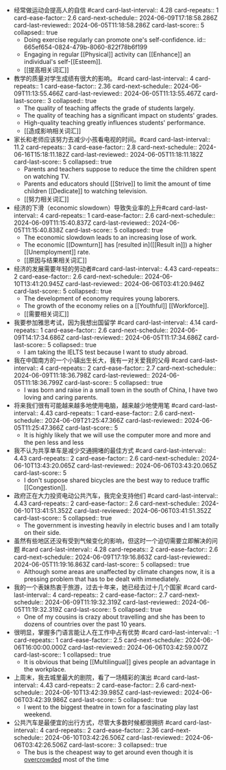- 经常做运动会提高人的自信 #card
  card-last-interval:: 4.28
  card-repeats:: 1
  card-ease-factor:: 2.6
  card-next-schedule:: 2024-06-09T17:18:58.286Z
  card-last-reviewed:: 2024-06-05T11:18:58.286Z
  card-last-score:: 5
  collapsed:: true
	- Doing exercise regularly can promote one's self-confidence.
	  id:: 665ef654-0824-479b-8060-822f78b6f199
	- Engaging in regular [[Physical]] activity can [[Enhance]] an individual's self-[[Esteem]].
	- [[提高相关词汇]]
- 教学的质量对学生成绩有很大的影响。 #card
  card-last-interval:: 4
  card-repeats:: 1
  card-ease-factor:: 2.36
  card-next-schedule:: 2024-06-09T11:13:55.466Z
  card-last-reviewed:: 2024-06-05T11:13:55.467Z
  card-last-score:: 3
  collapsed:: true
	- The quality of teaching affects the grade of students largely.
	- The quality of teaching has a significant impact on students' grades.
	- High-quality teaching greatly influences students' performance.
	- [[造成影响相关词汇]]
- 家长和老师应该努力去减少小孩看电视的时间。#card
  card-last-interval:: 11.2
  card-repeats:: 3
  card-ease-factor:: 2.8
  card-next-schedule:: 2024-06-16T15:18:11.182Z
  card-last-reviewed:: 2024-06-05T11:18:11.182Z
  card-last-score:: 5
  collapsed:: true
	- Parents and teachers suppose to reduce the time the children spent on watching TV.
	- Parents and educators should [[Strive]] to limit the amount of time children [[Dedicate]] to watching television.
	- [[努力相关词汇]]
- 经济的下滑（economic slowdown）导致失业率的上升#card
  card-last-interval:: 4
  card-repeats:: 1
  card-ease-factor:: 2.6
  card-next-schedule:: 2024-06-09T11:15:40.837Z
  card-last-reviewed:: 2024-06-05T11:15:40.838Z
  card-last-score:: 5
  collapsed:: true
	- The economic slowdown leads to an increasing lose of work.
	- The economic [[Downturn]] has [resulted in]([[Result in]]) a higher [[Unemployment]] rate.
	- [[原因与结果相关词汇]]
- 经济的发展需要年轻的劳动者#card
  card-last-interval:: 4.43
  card-repeats:: 2
  card-ease-factor:: 2.6
  card-next-schedule:: 2024-06-10T13:41:20.945Z
  card-last-reviewed:: 2024-06-06T03:41:20.946Z
  card-last-score:: 5
  collapsed:: true
	- The development of economy requires young laborers.
	- The growth of the economy relies on a [[Youthful]] [[Workforce]].
	- [[需要相关词汇]]
- 我要参加雅思考试，因为我想出国留学 #card
  card-last-interval:: 4.14
  card-repeats:: 1
  card-ease-factor:: 2.6
  card-next-schedule:: 2024-06-09T14:17:34.686Z
  card-last-reviewed:: 2024-06-05T11:17:34.686Z
  card-last-score:: 5
  collapsed:: true
	- I am taking the IELTS test because I want to study abroad.
- 我在中国南方的一个小镇出生长大，我有一对关爱我的父母 #card
  card-last-interval:: 4
  card-repeats:: 2
  card-ease-factor:: 2.7
  card-next-schedule:: 2024-06-09T11:18:36.798Z
  card-last-reviewed:: 2024-06-05T11:18:36.799Z
  card-last-score:: 5
  collapsed:: true
	- I was born and raise in a small town in the south of China, I have two loving and caring parents.
- 将来我们很有可能越来越多地使用电脑，越来越少地使用笔 #card
  card-last-interval:: 4.43
  card-repeats:: 1
  card-ease-factor:: 2.6
  card-next-schedule:: 2024-06-09T21:25:47.366Z
  card-last-reviewed:: 2024-06-05T11:25:47.366Z
  card-last-score:: 5
	- It is highly likely that we will use the computer more and more and the pen less and less
- 我不认为共享单车是减少交通拥堵的最佳方式 #card
  card-last-interval:: 4.43
  card-repeats:: 2
  card-ease-factor:: 2.6
  card-next-schedule:: 2024-06-10T13:43:20.065Z
  card-last-reviewed:: 2024-06-06T03:43:20.065Z
  card-last-score:: 5
	- I don't suppose shared bicycles are the best way to reduce traffic [[Congestion]].
- 政府正在大力投资电动公共汽车，我完全支持他们 #card
  card-last-interval:: 4.43
  card-repeats:: 2
  card-ease-factor:: 2.6
  card-next-schedule:: 2024-06-10T13:41:51.352Z
  card-last-reviewed:: 2024-06-06T03:41:51.352Z
  card-last-score:: 5
  collapsed:: true
	- The government is investing heavily in electric buses and I am totally on their side.
- 虽然有些地区还没有受到气候变化的影响，但这时一个迫切需要立即解决的问题 #card
  card-last-interval:: 4.28
  card-repeats:: 2
  card-ease-factor:: 2.6
  card-next-schedule:: 2024-06-09T17:19:16.863Z
  card-last-reviewed:: 2024-06-05T11:19:16.863Z
  card-last-score:: 5
  collapsed:: true
	- Although some areas are unaffected by climate changes now, it is a pressing problem that has to be dealt with immediately.
- 我的一个表妹热衷于旅游，过去十年来，她已经去过十几个国家 #card
  card-last-interval:: 4
  card-repeats:: 2
  card-ease-factor:: 2.7
  card-next-schedule:: 2024-06-09T11:19:32.319Z
  card-last-reviewed:: 2024-06-05T11:19:32.319Z
  card-last-score:: 5
  collapsed:: true
	- One of my cousins is crazy about travelling and she has been to dozens of countries over the past 10 years.
- 很明显，掌握多门语言能让人在工作中占有优势 #card
  card-last-interval:: -1
  card-repeats:: 1
  card-ease-factor:: 2.5
  card-next-schedule:: 2024-06-06T16:00:00.000Z
  card-last-reviewed:: 2024-06-06T03:42:59.007Z
  card-last-score:: 1
  collapsed:: true
	- It is obvious that being [[Multilingual]] gives people an advantage in the workplace.
- 上周末，我去城里最大的剧院，看了一场精彩的演出 #card
  card-last-interval:: 4.43
  card-repeats:: 2
  card-ease-factor:: 2.6
  card-next-schedule:: 2024-06-10T13:42:39.985Z
  card-last-reviewed:: 2024-06-06T03:42:39.986Z
  card-last-score:: 5
  collapsed:: true
	- I went to the biggest theatre in town for a fascinating play last weekend.
- 公共汽车是最便宜的出行方式，尽管大多数时候都很拥挤 #card
  card-last-interval:: 4
  card-repeats:: 2
  card-ease-factor:: 2.36
  card-next-schedule:: 2024-06-10T03:42:26.506Z
  card-last-reviewed:: 2024-06-06T03:42:26.506Z
  card-last-score:: 3
  collapsed:: true
	- The bus is the cheapest way to get around even though it is [overcrowded]([[Overcrowd]]) most of the time